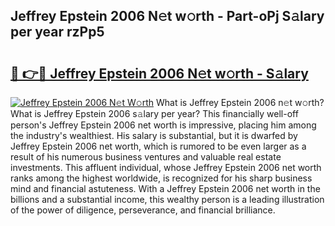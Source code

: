 ## Jeffrey Epstein 2006 N𝚎t w𝚘rth - Part-oPj S𝚊lary per year rzPp5

# <h2><a href="http://gc49fp7.nevu.top/?p=Jeffrey+Epstein+2006">🔗 👉🔴 Jeffrey Epstein 2006 N𝚎t w𝚘rth - S𝚊lary</a></h2>

[![Jeffrey Epstein 2006 N𝚎t W𝚘rth](https://i.imgur.com/Oavwk0R.jpeg)](http://gc49fp7.nevu.top/?p=Jeffrey+Epstein+2006)
What is Jeffrey Epstein 2006 n𝚎t w𝚘rth? What is Jeffrey Epstein 2006 s𝚊lary per year?
This financially well-off person's Jeffrey Epstein 2006 net worth is impressive, placing him among the industry's wealthiest. His salary is substantial, but it is dwarfed by Jeffrey Epstein 2006 net worth, which is rumored to be even larger as a result of his numerous business ventures and valuable real estate investments. This affluent individual, whose Jeffrey Epstein 2006 net worth ranks among the highest worldwide, is recognized for his sharp business mind and financial astuteness. With a Jeffrey Epstein 2006 net worth in the billions and a substantial income, this wealthy person is a leading illustration of the power of diligence, perseverance, and financial brilliance.
